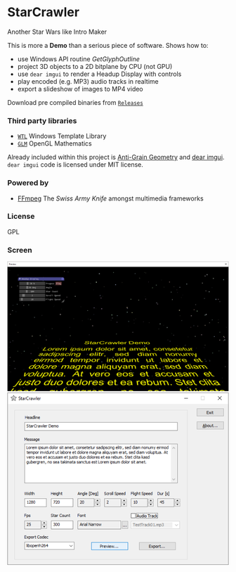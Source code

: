 # StarCrawler
Another Star Wars like Intro Maker

This is more a **Demo** than a serious piece of software. Shows how to:

* use Windows API routine _GetGlyphOutline_
* project 3D objects to a 2D bitplane by CPU (not GPU)
* use `dear imgui` to render a Headup Display with controls
* play encoded (e.g. MP3) audio tracks in realtime
* export a slideshow of images to MP4 video

Download pre compiled binaries from [`Releases`](https://github.com/Frank-Friemel/StarCrawler/releases)

### Third party libraries
* [`WTL`](https://sourceforge.net/projects/wtl) Windows Template Library
* [`GLM`](http://glm.g-truc.net) OpenGL Mathematics

Already included within this project is [Anti-Grain Geometry](http://www.antigrain.com) and [dear imgui](https://github.com/ocornut/imgui). `dear imgui` code is licensed under MIT license.

### Powered by
* [FFmpeg](https://ffmpeg.org/) The _Swiss Army Knife_ amongst multimedia frameworks

### License
GPL

### Screen

![Sample roll](img/pic2.png)
![GUI](img/pic1.png)

